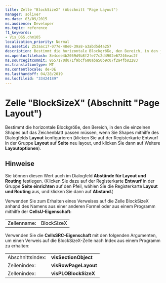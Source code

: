 ```yaml
---
title: Zelle "BlockSizeX" (Abschnitt "Page Layout")
manager: soliver
ms.date: 03/09/2015
ms.audience: Developer
ms.topic: reference
f1_keywords:
- Vis_DSS.chm105
localization_priority: Normal
ms.assetid: 253aac17-077e-48e0-39a8-a3abd5d4a257
description: Bestimmt die horizontale Blockgröße, den Bereich, in den jedes Ihrer Shapes auf das Zeichenblatt passen muss, wenn Sie Shapes mithilfe des Dialogfelds Layout konfigurieren (klicken Sie auf der Registerkarte Entwurf in der Gruppe Layout auf Re-Layout Seite, und klicken Sie dann auf Weitere Layoutoptionen).
ms.openlocfilehash: 8e4cee4b2059d9b8f2fe77c2d4902e67246eac2f
ms.sourcegitcommit: 8657170d071f9bcf680aba50b9c07f2a4fb82283
ms.translationtype: MT
ms.contentlocale: de-DE
ms.lasthandoff: 04/28/2019
ms.locfileid: "33424189"
---
```

# <a name="blocksizex-cell-page-layout-section"></a>Zelle "BlockSizeX" (Abschnitt "Page Layout")

Bestimmt die horizontale Blockgröße, den Bereich, in den die einzelnen Shapes auf das Zeichenblatt passen müssen, wenn Sie Shapes mithilfe des Dialogfelds **Layout** konfigurieren (klicken Sie auf der Registerkarte Entwurf in der Gruppe **Layout** auf **Seite** neu layout, und klicken Sie dann auf Weitere **Layoutoptionen**). 
  
## <a name="remarks"></a>Hinweise

Sie können diesen Wert auch im Dialogfeld **Abstände für Layout und Routing** festlegen. (Klicken Sie dazu auf der Registerkarte **Entwurf** in der Gruppe **Seite einrichten** auf den Pfeil, wählen Sie die Registerkarte **Layout und Routing** aus, und klicken Sie dann auf **Abstand**.)
  
Verwenden Sie zum Erhalten eines Verweises auf die Zelle BlockSizeX anhand des Namens aus einer anderen Formel oder aus einem Programm mithilfe der **CellsU-Eigenschaft:** 
  
|||
|:-----|:-----|
|Zellenname:  <br/> |BlockSizeX  <br/> |
   
Verwenden Sie die **CellsSRC-Eigenschaft** mit den folgenden Argumenten, um einen Verweis auf die BlockSizeX-Zelle nach Index aus einem Programm zu erhalten: 
  
|||
|:-----|:-----|
| Abschnittsindex:  <br/> |**visSectionObject** <br/> |
| Zeilenindex:  <br/> |**visRowPageLayout** <br/> |
| Zellenindex:  <br/> |**visPLOBlockSizeX** <br/> |
   

